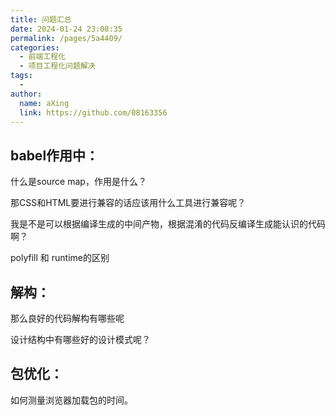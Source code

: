 ```yaml
---
title: 问题汇总
date: 2024-01-24 23:08:35
permalink: /pages/5a4409/
categories:
  - 前端工程化
  - 项目工程化问题解决
tags:
  - 
author: 
  name: aXing
  link: https://github.com/08163356
---
```







## babel作用中：

什么是source map，作用是什么？

那CSS和HTML要进行兼容的话应该用什么工具进行兼容呢？

我是不是可以根据编译生成的中间产物，根据混淆的代码反编译生成能认识的代码啊？

polyfill 和 runtime的区别

## 解构：

那么良好的代码解构有哪些呢

设计结构中有哪些好的设计模式呢？

## 包优化：

如何测量浏览器加载包的时间。